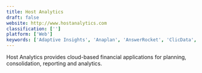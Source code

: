 ```yaml
---
title: Host Analytics
draft: false 
website: http://www.hostanalytics.com
classification: ['']
platform: ['Web']
keywords: ['Adaptive Insights', 'Anaplan', 'AnswerRocket', 'ClicData', 'Cumul.io', 'DBxtra', 'Easy Insight', 'Funnel', 'Intacct', 'Izenda', 'Looker', 'NetSuite', 'OneStreamXF', 'PivotXL', 'Prophix Software', 'Sage 50cloud', 'Sisense', 'Tagetik', 'TapClicks', 'Vena', 'XLReporting', 'Zoho Analytics']
---
```

Host Analytics provides cloud-based financial applications for planning, consolidation, reporting and analytics.